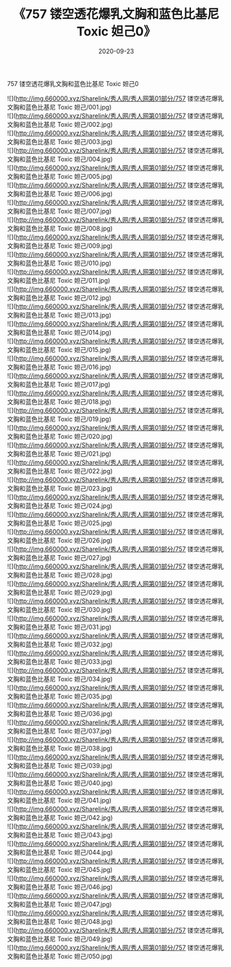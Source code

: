 ﻿---
layout: post
title:  《757 镂空透花爆乳文胸和蓝色比基尼 Toxic 妲己0》
date:   2020-09-23
img: http://img.660000.xyz/Sharelink/秀人网/秀人网第01部分/757 镂空透花爆乳文胸和蓝色比基尼 Toxic 妲己0/000.jpg
categories: [美女, 清纯, 唯美]
---

757 镂空透花爆乳文胸和蓝色比基尼 Toxic 妲己0

  ![](http://img.660000.xyz/Sharelink/秀人网/秀人网第01部分/757 镂空透花爆乳文胸和蓝色比基尼 Toxic 妲己/001.jpg) <br> ![](http://img.660000.xyz/Sharelink/秀人网/秀人网第01部分/757 镂空透花爆乳文胸和蓝色比基尼 Toxic 妲己/002.jpg) <br> ![](http://img.660000.xyz/Sharelink/秀人网/秀人网第01部分/757 镂空透花爆乳文胸和蓝色比基尼 Toxic 妲己/003.jpg) <br> ![](http://img.660000.xyz/Sharelink/秀人网/秀人网第01部分/757 镂空透花爆乳文胸和蓝色比基尼 Toxic 妲己/004.jpg) <br> ![](http://img.660000.xyz/Sharelink/秀人网/秀人网第01部分/757 镂空透花爆乳文胸和蓝色比基尼 Toxic 妲己/005.jpg) <br> ![](http://img.660000.xyz/Sharelink/秀人网/秀人网第01部分/757 镂空透花爆乳文胸和蓝色比基尼 Toxic 妲己/006.jpg) <br> ![](http://img.660000.xyz/Sharelink/秀人网/秀人网第01部分/757 镂空透花爆乳文胸和蓝色比基尼 Toxic 妲己/007.jpg) <br> ![](http://img.660000.xyz/Sharelink/秀人网/秀人网第01部分/757 镂空透花爆乳文胸和蓝色比基尼 Toxic 妲己/008.jpg) <br> ![](http://img.660000.xyz/Sharelink/秀人网/秀人网第01部分/757 镂空透花爆乳文胸和蓝色比基尼 Toxic 妲己/009.jpg) <br> ![](http://img.660000.xyz/Sharelink/秀人网/秀人网第01部分/757 镂空透花爆乳文胸和蓝色比基尼 Toxic 妲己/010.jpg) <br> ![](http://img.660000.xyz/Sharelink/秀人网/秀人网第01部分/757 镂空透花爆乳文胸和蓝色比基尼 Toxic 妲己/011.jpg) <br> ![](http://img.660000.xyz/Sharelink/秀人网/秀人网第01部分/757 镂空透花爆乳文胸和蓝色比基尼 Toxic 妲己/012.jpg) <br> ![](http://img.660000.xyz/Sharelink/秀人网/秀人网第01部分/757 镂空透花爆乳文胸和蓝色比基尼 Toxic 妲己/013.jpg) <br> ![](http://img.660000.xyz/Sharelink/秀人网/秀人网第01部分/757 镂空透花爆乳文胸和蓝色比基尼 Toxic 妲己/014.jpg) <br> ![](http://img.660000.xyz/Sharelink/秀人网/秀人网第01部分/757 镂空透花爆乳文胸和蓝色比基尼 Toxic 妲己/015.jpg) <br> ![](http://img.660000.xyz/Sharelink/秀人网/秀人网第01部分/757 镂空透花爆乳文胸和蓝色比基尼 Toxic 妲己/016.jpg) <br> ![](http://img.660000.xyz/Sharelink/秀人网/秀人网第01部分/757 镂空透花爆乳文胸和蓝色比基尼 Toxic 妲己/017.jpg) <br> ![](http://img.660000.xyz/Sharelink/秀人网/秀人网第01部分/757 镂空透花爆乳文胸和蓝色比基尼 Toxic 妲己/018.jpg) <br> ![](http://img.660000.xyz/Sharelink/秀人网/秀人网第01部分/757 镂空透花爆乳文胸和蓝色比基尼 Toxic 妲己/019.jpg) <br> ![](http://img.660000.xyz/Sharelink/秀人网/秀人网第01部分/757 镂空透花爆乳文胸和蓝色比基尼 Toxic 妲己/020.jpg) <br> ![](http://img.660000.xyz/Sharelink/秀人网/秀人网第01部分/757 镂空透花爆乳文胸和蓝色比基尼 Toxic 妲己/021.jpg) <br> ![](http://img.660000.xyz/Sharelink/秀人网/秀人网第01部分/757 镂空透花爆乳文胸和蓝色比基尼 Toxic 妲己/022.jpg) <br> ![](http://img.660000.xyz/Sharelink/秀人网/秀人网第01部分/757 镂空透花爆乳文胸和蓝色比基尼 Toxic 妲己/023.jpg) <br> ![](http://img.660000.xyz/Sharelink/秀人网/秀人网第01部分/757 镂空透花爆乳文胸和蓝色比基尼 Toxic 妲己/024.jpg) <br> ![](http://img.660000.xyz/Sharelink/秀人网/秀人网第01部分/757 镂空透花爆乳文胸和蓝色比基尼 Toxic 妲己/025.jpg) <br> ![](http://img.660000.xyz/Sharelink/秀人网/秀人网第01部分/757 镂空透花爆乳文胸和蓝色比基尼 Toxic 妲己/026.jpg) <br> ![](http://img.660000.xyz/Sharelink/秀人网/秀人网第01部分/757 镂空透花爆乳文胸和蓝色比基尼 Toxic 妲己/027.jpg) <br> ![](http://img.660000.xyz/Sharelink/秀人网/秀人网第01部分/757 镂空透花爆乳文胸和蓝色比基尼 Toxic 妲己/028.jpg) <br> ![](http://img.660000.xyz/Sharelink/秀人网/秀人网第01部分/757 镂空透花爆乳文胸和蓝色比基尼 Toxic 妲己/029.jpg) <br> ![](http://img.660000.xyz/Sharelink/秀人网/秀人网第01部分/757 镂空透花爆乳文胸和蓝色比基尼 Toxic 妲己/030.jpg) <br> ![](http://img.660000.xyz/Sharelink/秀人网/秀人网第01部分/757 镂空透花爆乳文胸和蓝色比基尼 Toxic 妲己/031.jpg) <br> ![](http://img.660000.xyz/Sharelink/秀人网/秀人网第01部分/757 镂空透花爆乳文胸和蓝色比基尼 Toxic 妲己/032.jpg) <br> ![](http://img.660000.xyz/Sharelink/秀人网/秀人网第01部分/757 镂空透花爆乳文胸和蓝色比基尼 Toxic 妲己/033.jpg) <br> ![](http://img.660000.xyz/Sharelink/秀人网/秀人网第01部分/757 镂空透花爆乳文胸和蓝色比基尼 Toxic 妲己/034.jpg) <br> ![](http://img.660000.xyz/Sharelink/秀人网/秀人网第01部分/757 镂空透花爆乳文胸和蓝色比基尼 Toxic 妲己/035.jpg) <br> ![](http://img.660000.xyz/Sharelink/秀人网/秀人网第01部分/757 镂空透花爆乳文胸和蓝色比基尼 Toxic 妲己/036.jpg) <br> ![](http://img.660000.xyz/Sharelink/秀人网/秀人网第01部分/757 镂空透花爆乳文胸和蓝色比基尼 Toxic 妲己/037.jpg) <br> ![](http://img.660000.xyz/Sharelink/秀人网/秀人网第01部分/757 镂空透花爆乳文胸和蓝色比基尼 Toxic 妲己/038.jpg) <br> ![](http://img.660000.xyz/Sharelink/秀人网/秀人网第01部分/757 镂空透花爆乳文胸和蓝色比基尼 Toxic 妲己/039.jpg) <br> ![](http://img.660000.xyz/Sharelink/秀人网/秀人网第01部分/757 镂空透花爆乳文胸和蓝色比基尼 Toxic 妲己/040.jpg) <br> ![](http://img.660000.xyz/Sharelink/秀人网/秀人网第01部分/757 镂空透花爆乳文胸和蓝色比基尼 Toxic 妲己/041.jpg) <br> ![](http://img.660000.xyz/Sharelink/秀人网/秀人网第01部分/757 镂空透花爆乳文胸和蓝色比基尼 Toxic 妲己/042.jpg) <br> ![](http://img.660000.xyz/Sharelink/秀人网/秀人网第01部分/757 镂空透花爆乳文胸和蓝色比基尼 Toxic 妲己/043.jpg) <br> ![](http://img.660000.xyz/Sharelink/秀人网/秀人网第01部分/757 镂空透花爆乳文胸和蓝色比基尼 Toxic 妲己/044.jpg) <br> ![](http://img.660000.xyz/Sharelink/秀人网/秀人网第01部分/757 镂空透花爆乳文胸和蓝色比基尼 Toxic 妲己/045.jpg) <br> ![](http://img.660000.xyz/Sharelink/秀人网/秀人网第01部分/757 镂空透花爆乳文胸和蓝色比基尼 Toxic 妲己/046.jpg) <br> ![](http://img.660000.xyz/Sharelink/秀人网/秀人网第01部分/757 镂空透花爆乳文胸和蓝色比基尼 Toxic 妲己/047.jpg) <br> ![](http://img.660000.xyz/Sharelink/秀人网/秀人网第01部分/757 镂空透花爆乳文胸和蓝色比基尼 Toxic 妲己/048.jpg) <br> ![](http://img.660000.xyz/Sharelink/秀人网/秀人网第01部分/757 镂空透花爆乳文胸和蓝色比基尼 Toxic 妲己/049.jpg) <br> ![](http://img.660000.xyz/Sharelink/秀人网/秀人网第01部分/757 镂空透花爆乳文胸和蓝色比基尼 Toxic 妲己/050.jpg) <br>